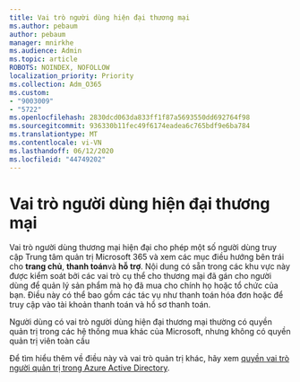 ```yaml
---
title: Vai trò người dùng hiện đại thương mại
ms.author: pebaum
author: pebaum
manager: mnirkhe
ms.audience: Admin
ms.topic: article
ROBOTS: NOINDEX, NOFOLLOW
localization_priority: Priority
ms.collection: Adm_O365
ms.custom:
- "9003009"
- "5722"
ms.openlocfilehash: 2830dcd063da833ff1f87a5693550dd692764f98
ms.sourcegitcommit: 936330b11fec49f6174eadea6c765bdf9e6ba784
ms.translationtype: MT
ms.contentlocale: vi-VN
ms.lasthandoff: 06/12/2020
ms.locfileid: "44749202"
---
```

# <a name="modern-commerce-user-role"></a>Vai trò người dùng hiện đại thương mại

Vai trò người dùng thương mại hiện đại cho phép một số người dùng truy cập Trung tâm quản trị Microsoft 365 và xem các mục điều hướng bên trái cho **trang chủ**, **thanh toán**và **hỗ trợ**. Nội dung có sẵn trong các khu vực này được kiểm soát bởi các vai trò cụ thể cho thương mại đã gán cho người dùng để quản lý sản phẩm mà họ đã mua cho chính họ hoặc tổ chức của bạn. Điều này có thể bao gồm các tác vụ như thanh toán hóa đơn hoặc để truy cập vào tài khoản thanh toán và hồ sơ thanh toán.

Người dùng có vai trò người dùng hiện đại thương mại thường có quyền quản trị trong các hệ thống mua khác của Microsoft, nhưng không có quyền quản trị viên toàn cầu

Để tìm hiểu thêm về điều này và vai trò quản trị khác, hãy xem [quyền vai trò người quản trị trong Azure Active Directory](https://docs.microsoft.com/azure/active-directory/users-groups-roles/directory-assign-admin-roles#modern-commerce-administrator).